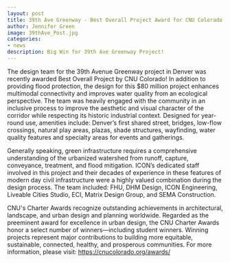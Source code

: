 ```yaml
---
layout: post
title: 39th Ave Greenway - Best Overall Project Award for CNU Colorado!
author: Jennifer Green
image: 39thAve_Post.jpg
categories:
- news
description: Big Win for 39th Ave Greenway Project!
---
```


The design team for the 39th Avenue Greenway project in Denver was recently awarded Best Overall Project by CNU Colorado! In addition to providing flood protection, the design for this $80 million project enhances multimodal connectivity and improves water quality from an ecological perspective. The team was heavily engaged with the community in an inclusive process to improve the aesthetic and visual character of the corridor while respecting its historic industrial context. Designed for year-round use, amenities include: Denver’s first shared street, bridges, low-flow crossings, natural play areas, plazas, shade structures, wayfinding, water quality features and specialty areas for events and gatherings.

Generally speaking, green infrastructure requires a comprehensive understanding of the urbanized watershed from runoff, capture, conveyance, treatment, and flood mitigation. ICON’s dedicated staff involved in this project and their decades of experience in these features of modern day civil infrastructure were a highly valued combination during the design process. The team included: FHU, DHM Design, ICON Engineering, Liveable Cities Studio, ECI, Matrix Design Group, and SEMA Construction.

CNU's Charter Awards recognize outstanding achievements in architectural, landscape, and urban design and planning worldwide. Regarded as the preeminent award for excellence in urban design, the CNU Charter Awards honor a select number of winners—including student winners. Winning projects represent major contributions to building more equitable, sustainable, connected, healthy, and prosperous communities. For more information, please visit: https://cnucolorado.org/awards/
